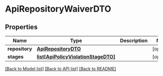 # ApiRepositoryWaiverDTO

## Properties

| Name           | Type                                                                  | Description | Notes      |
| -------------- | --------------------------------------------------------------------- | ----------- | ---------- |
| **repository** | [**ApiRepositoryDTO**](ApiRepositoryDTO.md)                           |             | [optional] |
| **stages**     | [**list[ApiPolicyViolationStageDTO]**](ApiPolicyViolationStageDTO.md) |             | [optional] |

[[Back to Model list]](../README.md#documentation-for-models) [[Back to API list]](../README.md#documentation-for-api-endpoints) [[Back to README]](../README.md)
